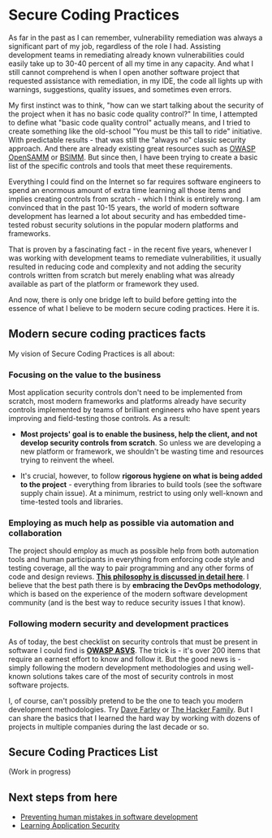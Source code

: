 # Secure Coding Practices

As far in the past as I can remember, vulnerability remediation was always a
significant part of my job, regardless of the role I had. Assisting development
teams in remediating already known vulnerabilities could easily take up to 30-40
percent of all my time in any capacity. And what I still cannot comprehend is
when I open another software project that requested assistance with remediation,
in my IDE, the code all lights up with warnings, suggestions, quality issues,
and sometimes even errors.

My first instinct was to think, "how can we start talking about the security of
the project when it has no basic code quality control?" In time, I attempted to
define what "basic code quality control" actually means, and I tried to create
something like the old-school "You must be this tall to ride" initiative. With
predictable results - that was still the "always no" classic security approach.
And there are already existing great resources such
as [OWASP OpenSAMM](https://owaspsamm.org/model)
or [BSIMM](https://www.bsimm.com/). But since then, I have been trying to create
a basic list of the specific controls and tools that meet these requirements.

Everything I could find on the Internet so far requires software engineers to
spend an enormous amount of extra time learning all those items and implies
creating controls from scratch - which I think is entirely wrong. I am convinced
that in the past 10-15 years, the world of modern software development has
learned a lot about security and has embedded time-tested robust security
solutions in the popular modern platforms and frameworks.

That is proven by a fascinating fact - in the recent five years, whenever I was
working with development teams to remediate vulnerabilities, it usually resulted
in reducing code and complexity and not adding the security controls written
from scratch but merely enabling what was already available as part of the
platform or framework they used.

And now, there is only one bridge left to build before getting into the essence
of what I believe to be modern secure coding practices. Here it is.

## Modern secure coding practices facts

My vision of Secure Coding Practices is all about:

### Focusing on the value to the business

Most application security controls don't need to be implemented from scratch,
most modern frameworks and platforms already have security controls implemented
by teams of brilliant engineers who have spent years improving and field-testing
those controls. As a result:

-   **Most projects' goal is to enable the business, help the client, and not
    develop security controls from scratch**. So unless we are developing a new
    platform or framework, we shouldn't be wasting time and resources trying to
    reinvent the wheel.

-   It's crucial, however, to follow **rigorous hygiene on what is being added
    to the project** - everything from libraries to build tools (see the
    software supply chain issue). At a minimum, restrict to using only
    well-known and time-tested tools and libraries.

### Employing as much help as possible via automation and collaboration

The project should employ as much as possible help from both automation tools
and human participants in everything from enforcing code style and testing
coverage, all the way to pair programming and any other forms of code and design
reviews. [**This philosophy is discussed in detail here**](prevent). I believe that
the best path there is by **embracing the DevOps methodology**, which is based on
the experience of the modern software development community (and is the best way
to reduce security issues I that know).

### Following modern security and development practices

As of today, the best checklist on security controls that must be present in
software I could find is [**OWASP ASVS**](https://github.com/OWASP/ASVS). The trick
is - it's over 200 items that require an earnest effort to know and follow it.
But the good news is - simply following the modern development methodologies and
using well-known solutions takes care of the most of security controls in most
software projects.

I, of course, can't possibly pretend to be the one to teach you modern
development methodologies.
Try [Dave Farley](https://www.youtube.com/c/ContinuousDelivery) or
[The Hacker Family](https://www.youtube.com/channel/UCQHbfQOTapMI3EJdN1fQJPg). 
But I can share the basics that I learned the hard way by working with dozens of
projects in multiple companies during the last decade or so.

## Secure Coding Practices List

(Work in progress)

## Next steps from here

*   [Preventing human mistakes in software development](prevent)
*   [Learning Application Security](learn)

